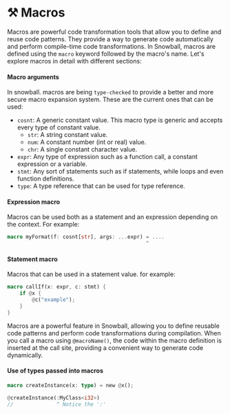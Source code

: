 # ⚒ Macros

Macros are powerful code transformation tools that allow you to define and reuse code patterns. They provide a way to generate code automatically and perform compile-time code transformations. In Snowball, macros are defined using the `macro` keyword followed by the macro's name. Let's explore macros in detail with different sections:

#### Macro arguments

In snowball. macros are being `type-checked` to provide a better and more secure macro expansion system. These are the current ones that can be used:

* `cosnt`: A generic constant value. This macro type is generic and accepts every type of constant value.
  * `str`: A string constant value.
  * `num`: A constant number (int or real) value.
  * `chr`: A single constant character value.
* `expr`: Any type of expression such as a function call, a constant expression or a variable.
* `stmt`: Any sort of statements such as if statements, while loops and even function definitions.
* `type`: A type reference that can be used for type reference.

#### Expression macro

Macros can be used both as a statement and an expression depending on the context. For example:

```rust
macro myFormat(f: cosnt[str], args: ...expr) = ....
                                             ^
```

#### Statement macro

Macros that can be used in a statement value. for example:

```rust
macro callIf(x: expr, c: stmt) {
    if @x {
        @c("example");
    }
}
```

Macros are a powerful feature in Snowball, allowing you to define reusable code patterns and perform code transformations during compilation. When you call a macro using `@macroName()`, the code within the macro definition is inserted at the call site, providing a convenient way to generate code dynamically.

#### Use of types passed into macros

```rust
macro createInstance(x: type) = new @x();

@createInstance(:MyClass<i32>)
//              ^ Notice the ':'
```
